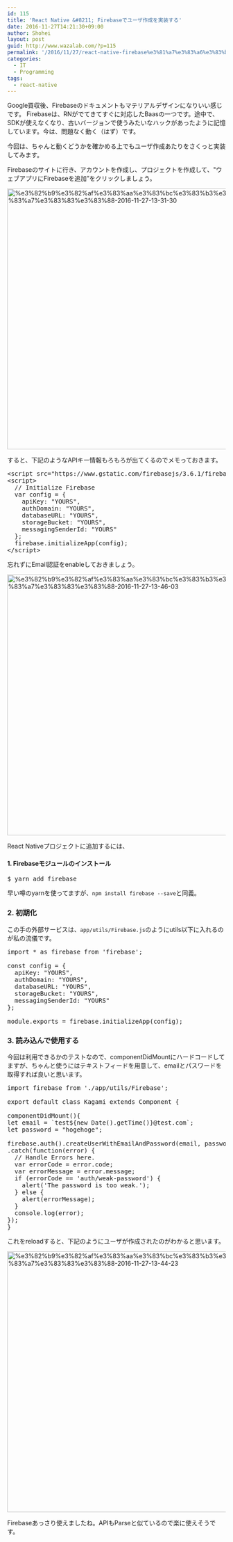 ```yaml
---
id: 115
title: 'React Native &#8211; Firebaseでユーザ作成を実装する'
date: 2016-11-27T14:21:30+09:00
author: Shohei
layout: post
guid: http://www.wazalab.com/?p=115
permalink: '/2016/11/27/react-native-firebase%e3%81%a7%e3%83%a6%e3%83%bc%e3%82%b6%e4%bd%9c%e6%88%90%e3%82%92%e5%ae%9f%e8%a3%85%e3%81%99%e3%82%8b/'
categories:
  - IT
  - Programming
tags:
  - react-native
---
```

Google買収後、Firebaseのドキュメントもマテリアルデザインになりいい感じです。
Firebaseは、RNがでてきてすぐに対応したBaasの一つです。途中で、SDKが使えなくなり、古いバージョンで使うみたいなハックがあったように記憶しています。今は、問題なく動く（はず）です。

今回は、ちゃんと動くどうかを確かめる上でもユーザ作成あたりをさくっと実装してみます。

Firebaseのサイトに行き、アカウントを作成し、プロジェクトを作成して、"ウェブアプリにFirebaseを追加”をクリックしましょう。

<img class="alignnone size-medium wp-image-116" src="http://www.wazalab.com/wp-content/uploads/2016/11/スクリーンショット-2016-11-27-13.31.30-300x115.png" alt="%e3%82%b9%e3%82%af%e3%83%aa%e3%83%bc%e3%83%b3%e3%82%b7%e3%83%a7%e3%83%83%e3%83%88-2016-11-27-13-31-30" width="600" />

すると、下記のようなAPIキー情報もろもろが出てくるのでメモっておきます。
<pre class="lang:default decode:true ">&lt;script src="https://www.gstatic.com/firebasejs/3.6.1/firebase.js"&gt;&lt;/script&gt;
&lt;script&gt;
  // Initialize Firebase
  var config = {
    apiKey: "YOURS",
    authDomain: "YOURS",
    databaseURL: "YOURS",
    storageBucket: "YOURS",
    messagingSenderId: "YOURS"
  };
  firebase.initializeApp(config);
&lt;/script&gt;</pre>
忘れずにEmail認証をenableしておきましょう。

<img class="alignnone size-medium wp-image-117" src="http://www.wazalab.com/wp-content/uploads/2016/11/スクリーンショット-2016-11-27-13.46.03-300x114.png" alt="%e3%82%b9%e3%82%af%e3%83%aa%e3%83%bc%e3%83%b3%e3%82%b7%e3%83%a7%e3%83%83%e3%83%88-2016-11-27-13-46-03" width="600" />

React Nativeプロジェクトに追加するには、

#### 1. Firebaseモジュールのインストール
<pre class="lang:zsh decode:true ">$ yarn add firebase</pre>
早い噂のyarnを使ってますが、`npm install firebase --save`と同義。

### 2. 初期化

この手の外部サービスは、`app/utils/Firebase.js`のようにutils以下に入れるのが私の流儀です。
<pre class="lang:js decode:true ">import * as firebase from 'firebase';

const config = {
  apiKey: "YOURS",
  authDomain: "YOURS",
  databaseURL: "YOURS",
  storageBucket: "YOURS",
  messagingSenderId: "YOURS"
};

module.exports = firebase.initializeApp(config);</pre>
### 3. 読み込んで使用する

今回は利用できるかのテストなので、componentDidMountにハードコードしてますが、ちゃんと使うにはテキストフィードを用意して、emailとパスワードを取得すれば良いと思います。
<pre class="lang:js decode:true ">import firebase from './app/utils/Firebase';

export default class Kagami extends Component {

componentDidMount(){
let email = `test${new Date().getTime()}@test.com`;
let password = "hogehoge";

firebase.auth().createUserWithEmailAndPassword(email, password)
.catch(function(error) {
  // Handle Errors here.
  var errorCode = error.code;
  var errorMessage = error.message;
  if (errorCode == 'auth/weak-password') {
    alert('The password is too weak.');
  } else {
    alert(errorMessage);
  }
  console.log(error);
});
}</pre>
これをreloadすると、下記のようにユーザが作成されたのがわかると思います。

<img class="alignnone size-medium wp-image-118" src="http://www.wazalab.com/wp-content/uploads/2016/11/スクリーンショット-2016-11-27-13.44.23-300x57.png" alt="%e3%82%b9%e3%82%af%e3%83%aa%e3%83%bc%e3%83%b3%e3%82%b7%e3%83%a7%e3%83%83%e3%83%88-2016-11-27-13-44-23" width="600"  />

Firebaseあっさり使えましたね。APIもParseと似ているので楽に使えそうです。